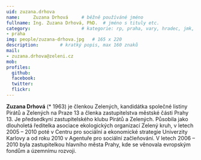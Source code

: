 ```yaml
---
uid: zuzana.drhova
name:     Zuzana Drhová  	# běžně používáné jméno
fullname: Ing. Zuzana Drhová, PhD.	# jméno s tituly etc.
category:                 	# kategorie: rp, praha, vary, hradec, jmk, senat
- praha
img: people/zuzana-drhova.jpg   # 165 x 220
description:      	# kratký popis, max 160 znaků
mail:
- zuzana.drhova@zeleni.cz
mob:
profiles:
  github:       
  facebook:    
  twitter: 		  
  flickr:		  
---
```


**Zuzana Drhová** (* 1963) je členkou Zelených, kandidátka společné listiny Pirátů a Zelených na Praze 13 a členka zastupitelstva městské části Prahy 13. Je předsedkyní zastupitelského klubu Pirátů a Zelených. Působila jako dlouholetá ředitelka asociace ekologických organizací Zelený kruh, v letech 2005 – 2010 poté v Centru pro sociální a ekonomické strategie Univerzity Karlovy a od roku 2010 v Agentuře pro sociální začleňování. V letech 2006 – 2010 byla zastupitelkou hlavního města Prahy, kde se věnovala evropským fondům a územnímu rozvoji.
